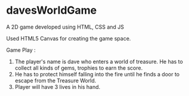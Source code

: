 # davesWorldGame
A 2D game developed using HTML, CSS and JS

Used HTML5 Canvas for creating the game space.

Game Play :<br>
  1. The player's name is dave who enters a world of treasure. He has to collect all kinds of gems, trophies to earn the score.<br>
  2. He has to protect himself falling into the fire until he finds a door to escape from the Treasure World.<br>
  3. Player will have 3 lives in his hand.<br>
